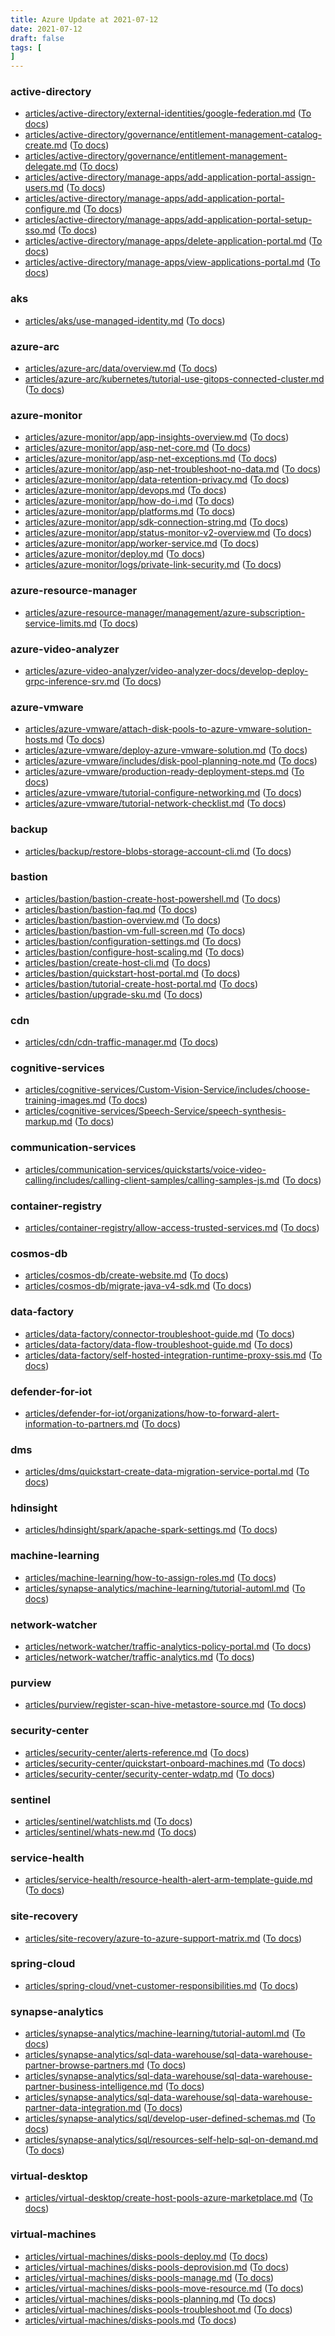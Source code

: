 ```yaml
---
title: Azure Update at 2021-07-12
date: 2021-07-12
draft: false
tags: [
]
---
```


### active-directory
- [articles/active-directory/external-identities/google-federation.md](https://github.com/MicrosoftDocs/azure-docs/compare/182699c..23a8995#diff-42892be141e7c3c0d2419baa01ab70cc50da439a2b1a627df3d5fbe6fa39b29f) ([To docs](https://docs.microsoft.com/en-us/azure/active-directory/external-identities/google-federation?WT.mc_id=AZ-MVP-5003408))
- [articles/active-directory/governance/entitlement-management-catalog-create.md](https://github.com/MicrosoftDocs/azure-docs/compare/182699c..23a8995#diff-967ca59e96fba6054aec8a9aae6e800311f8fb31425a40d74cbd1effbd0e497a) ([To docs](https://docs.microsoft.com/en-us/azure/active-directory/governance/entitlement-management-catalog-create?WT.mc_id=AZ-MVP-5003408))
- [articles/active-directory/governance/entitlement-management-delegate.md](https://github.com/MicrosoftDocs/azure-docs/compare/182699c..23a8995#diff-77f5ad18e40686449f29d98095b78a2ddfaab8b454274fe0e515421ee84ff3da) ([To docs](https://docs.microsoft.com/en-us/azure/active-directory/governance/entitlement-management-delegate?WT.mc_id=AZ-MVP-5003408))
- [articles/active-directory/manage-apps/add-application-portal-assign-users.md](https://github.com/MicrosoftDocs/azure-docs/compare/182699c..23a8995#diff-27b30c0331c9f7c91057d3dff7e76943eb5933652a2c5928f7cd61da76af482f) ([To docs](https://docs.microsoft.com/en-us/azure/active-directory/manage-apps/add-application-portal-assign-users?WT.mc_id=AZ-MVP-5003408))
- [articles/active-directory/manage-apps/add-application-portal-configure.md](https://github.com/MicrosoftDocs/azure-docs/compare/182699c..23a8995#diff-6b9fcd40ba70ebcbab864423e75aefbef63230a7037b32eac6b280f5572dc7a0) ([To docs](https://docs.microsoft.com/en-us/azure/active-directory/manage-apps/add-application-portal-configure?WT.mc_id=AZ-MVP-5003408))
- [articles/active-directory/manage-apps/add-application-portal-setup-sso.md](https://github.com/MicrosoftDocs/azure-docs/compare/182699c..23a8995#diff-ef9db608f51a0a72027c35e1d702277f800382bd6ec0a7f305b27a0af5d83725) ([To docs](https://docs.microsoft.com/en-us/azure/active-directory/manage-apps/add-application-portal-setup-sso?WT.mc_id=AZ-MVP-5003408))
- [articles/active-directory/manage-apps/delete-application-portal.md](https://github.com/MicrosoftDocs/azure-docs/compare/182699c..23a8995#diff-591ad389144ec01cb14a4e35f079a0de2f4bf10953b26c597babbb9390e88054) ([To docs](https://docs.microsoft.com/en-us/azure/active-directory/manage-apps/delete-application-portal?WT.mc_id=AZ-MVP-5003408))
- [articles/active-directory/manage-apps/view-applications-portal.md](https://github.com/MicrosoftDocs/azure-docs/compare/182699c..23a8995#diff-77d5f0b3d4f22968d608de13ca6271298355b8e3ffbafb1ad6c8ca407ada526a) ([To docs](https://docs.microsoft.com/en-us/azure/active-directory/manage-apps/view-applications-portal?WT.mc_id=AZ-MVP-5003408))
    
### aks
- [articles/aks/use-managed-identity.md](https://github.com/MicrosoftDocs/azure-docs/compare/182699c..23a8995#diff-7429e0b6d7c114aa7e5388a6a75762d945e65719c02d11887bc273a4229f4f0e) ([To docs](https://docs.microsoft.com/en-us/azure/aks/use-managed-identity?WT.mc_id=AZ-MVP-5003408))
    
### azure-arc
- [articles/azure-arc/data/overview.md](https://github.com/MicrosoftDocs/azure-docs/compare/182699c..23a8995#diff-b903becd952c0d84cd8202dfc551d404d7814efa2c0d9481f20e6b494af20cb1) ([To docs](https://docs.microsoft.com/en-us/azure/azure-arc/data/overview?WT.mc_id=AZ-MVP-5003408))
- [articles/azure-arc/kubernetes/tutorial-use-gitops-connected-cluster.md](https://github.com/MicrosoftDocs/azure-docs/compare/182699c..23a8995#diff-0bb8ef5e97e5a840e2bbdbb4888d392bd611b84cc008db1e40c6d8466b29e06f) ([To docs](https://docs.microsoft.com/en-us/azure/azure-arc/kubernetes/tutorial-use-gitops-connected-cluster?WT.mc_id=AZ-MVP-5003408))
    
### azure-monitor
- [articles/azure-monitor/app/app-insights-overview.md](https://github.com/MicrosoftDocs/azure-docs/compare/182699c..23a8995#diff-6cc51e5bae3d74609cc3b248b0319e9e29b8438e0a5906d941f63e9f5b85e178) ([To docs](https://docs.microsoft.com/en-us/azure/azure-monitor/app/app-insights-overview?WT.mc_id=AZ-MVP-5003408))
- [articles/azure-monitor/app/asp-net-core.md](https://github.com/MicrosoftDocs/azure-docs/compare/182699c..23a8995#diff-1a1c7d51fe5fde76f85268cf7cd45e44b3c0e4d02376c6a7765ca4609f5b71c6) ([To docs](https://docs.microsoft.com/en-us/azure/azure-monitor/app/asp-net-core?WT.mc_id=AZ-MVP-5003408))
- [articles/azure-monitor/app/asp-net-exceptions.md](https://github.com/MicrosoftDocs/azure-docs/compare/182699c..23a8995#diff-71655ce9b25966f7981d76dda1baaca9b56505ad8b163dd1bb44fcaafd0a1288) ([To docs](https://docs.microsoft.com/en-us/azure/azure-monitor/app/asp-net-exceptions?WT.mc_id=AZ-MVP-5003408))
- [articles/azure-monitor/app/asp-net-troubleshoot-no-data.md](https://github.com/MicrosoftDocs/azure-docs/compare/182699c..23a8995#diff-23f6ad5ed5d7c348ed8c40e56b59e44f9de97a2deeff1a8c115a64432635c6f2) ([To docs](https://docs.microsoft.com/en-us/azure/azure-monitor/app/asp-net-troubleshoot-no-data?WT.mc_id=AZ-MVP-5003408))
- [articles/azure-monitor/app/data-retention-privacy.md](https://github.com/MicrosoftDocs/azure-docs/compare/182699c..23a8995#diff-44386395a7c7d7ce6732f29e54a151b9246cd4f7bd7f596142e3bc0473115b73) ([To docs](https://docs.microsoft.com/en-us/azure/azure-monitor/app/data-retention-privacy?WT.mc_id=AZ-MVP-5003408))
- [articles/azure-monitor/app/devops.md](https://github.com/MicrosoftDocs/azure-docs/compare/182699c..23a8995#diff-69c2956735483a01ddaeb2dd20a8af0a23244b0b2a150f8a5a8eaa59bcc4981a) ([To docs](https://docs.microsoft.com/en-us/azure/azure-monitor/app/devops?WT.mc_id=AZ-MVP-5003408))
- [articles/azure-monitor/app/how-do-i.md](https://github.com/MicrosoftDocs/azure-docs/compare/182699c..23a8995#diff-c9c862e1e5362cb329daa94eb5b7e4f425ac9a336fdfa14a120aa4c829e2c7ff) ([To docs](https://docs.microsoft.com/en-us/azure/azure-monitor/app/how-do-i?WT.mc_id=AZ-MVP-5003408))
- [articles/azure-monitor/app/platforms.md](https://github.com/MicrosoftDocs/azure-docs/compare/182699c..23a8995#diff-c17461d480ad8e335b98e53dd67a38650ddc0f646d2ba0cb6aff057acf0f3e19) ([To docs](https://docs.microsoft.com/en-us/azure/azure-monitor/app/platforms?WT.mc_id=AZ-MVP-5003408))
- [articles/azure-monitor/app/sdk-connection-string.md](https://github.com/MicrosoftDocs/azure-docs/compare/182699c..23a8995#diff-71d4ff20aac229d7950a672f5e10994872b9b733413387bef91139fc0bc94e34) ([To docs](https://docs.microsoft.com/en-us/azure/azure-monitor/app/sdk-connection-string?WT.mc_id=AZ-MVP-5003408))
- [articles/azure-monitor/app/status-monitor-v2-overview.md](https://github.com/MicrosoftDocs/azure-docs/compare/182699c..23a8995#diff-39d60c9d8e93b0b0dcfab5bec5ccf98fbd7c248f78ccf4fe78042fe993668bef) ([To docs](https://docs.microsoft.com/en-us/azure/azure-monitor/app/status-monitor-v2-overview?WT.mc_id=AZ-MVP-5003408))
- [articles/azure-monitor/app/worker-service.md](https://github.com/MicrosoftDocs/azure-docs/compare/182699c..23a8995#diff-b43afae654740ec35c495dd19c6fb141fb5d9502025ba4bf2b3429a260467b48) ([To docs](https://docs.microsoft.com/en-us/azure/azure-monitor/app/worker-service?WT.mc_id=AZ-MVP-5003408))
- [articles/azure-monitor/deploy.md](https://github.com/MicrosoftDocs/azure-docs/compare/182699c..23a8995#diff-699bd39de2692b0fe79210842b09d52e3f035a8e13161c6f15401c33bceac21a) ([To docs](https://docs.microsoft.com/en-us/azure/azure-monitor/deploy?WT.mc_id=AZ-MVP-5003408))
- [articles/azure-monitor/logs/private-link-security.md](https://github.com/MicrosoftDocs/azure-docs/compare/182699c..23a8995#diff-e82591b5691fb4923339a04c4f4ffe13a1c656ee77369d34f35498d2b6fcdc55) ([To docs](https://docs.microsoft.com/en-us/azure/azure-monitor/logs/private-link-security?WT.mc_id=AZ-MVP-5003408))
    
### azure-resource-manager
- [articles/azure-resource-manager/management/azure-subscription-service-limits.md](https://github.com/MicrosoftDocs/azure-docs/compare/182699c..23a8995#diff-c406c84abad5b1de91a56571b2666acd872a8c92779ff63c5533552d155e85a5) ([To docs](https://docs.microsoft.com/en-us/azure/azure-resource-manager/management/azure-subscription-service-limits?WT.mc_id=AZ-MVP-5003408))
    
### azure-video-analyzer
- [articles/azure-video-analyzer/video-analyzer-docs/develop-deploy-grpc-inference-srv.md](https://github.com/MicrosoftDocs/azure-docs/compare/182699c..23a8995#diff-a5fb79dd526e20c746ec053efa7d5935ea9576e7c5199d7848b43b683b1f1cdb) ([To docs](https://docs.microsoft.com/en-us/azure/azure-video-analyzer/video-analyzer-docs/develop-deploy-grpc-inference-srv?WT.mc_id=AZ-MVP-5003408))
    
### azure-vmware
- [articles/azure-vmware/attach-disk-pools-to-azure-vmware-solution-hosts.md](https://github.com/MicrosoftDocs/azure-docs/compare/182699c..23a8995#diff-756362ba7f87b5faf1617ab99c19e6363065501dee852e3aa03e0682e606a126) ([To docs](https://docs.microsoft.com/en-us/azure/azure-vmware/attach-disk-pools-to-azure-vmware-solution-hosts?WT.mc_id=AZ-MVP-5003408))
- [articles/azure-vmware/deploy-azure-vmware-solution.md](https://github.com/MicrosoftDocs/azure-docs/compare/182699c..23a8995#diff-066a208cdd66aa3c902ad550ad6ec5bb7a61448270e1473d9db5417ee2844f99) ([To docs](https://docs.microsoft.com/en-us/azure/azure-vmware/deploy-azure-vmware-solution?WT.mc_id=AZ-MVP-5003408))
- [articles/azure-vmware/includes/disk-pool-planning-note.md](https://github.com/MicrosoftDocs/azure-docs/compare/182699c..23a8995#diff-ed8aab7210e34ff81d1a1aa9f32d486597a5513ecc92ccc9e123b819a013cb12) ([To docs](https://docs.microsoft.com/en-us/azure/azure-vmware/includes/disk-pool-planning-note?WT.mc_id=AZ-MVP-5003408))
- [articles/azure-vmware/production-ready-deployment-steps.md](https://github.com/MicrosoftDocs/azure-docs/compare/182699c..23a8995#diff-1bdca3a185bce4ce69e3327f60b0933c4038627ccc6c1fcd1066c66609b14e6c) ([To docs](https://docs.microsoft.com/en-us/azure/azure-vmware/production-ready-deployment-steps?WT.mc_id=AZ-MVP-5003408))
- [articles/azure-vmware/tutorial-configure-networking.md](https://github.com/MicrosoftDocs/azure-docs/compare/182699c..23a8995#diff-79c91db5788c333f67915d47711b00414ec650c487aa1589f209fe20cf613c89) ([To docs](https://docs.microsoft.com/en-us/azure/azure-vmware/tutorial-configure-networking?WT.mc_id=AZ-MVP-5003408))
- [articles/azure-vmware/tutorial-network-checklist.md](https://github.com/MicrosoftDocs/azure-docs/compare/182699c..23a8995#diff-58f462951da9b07f7c9e25e14ae2034b6907e9a6e4c881485afb50b5de24ee7a) ([To docs](https://docs.microsoft.com/en-us/azure/azure-vmware/tutorial-network-checklist?WT.mc_id=AZ-MVP-5003408))
    
### backup
- [articles/backup/restore-blobs-storage-account-cli.md](https://github.com/MicrosoftDocs/azure-docs/compare/182699c..23a8995#diff-ad219e95cac968afde22ca2b07504d101da06f43b20729a1d20be4ed0ebf895c) ([To docs](https://docs.microsoft.com/en-us/azure/backup/restore-blobs-storage-account-cli?WT.mc_id=AZ-MVP-5003408))
    
### bastion
- [articles/bastion/bastion-create-host-powershell.md](https://github.com/MicrosoftDocs/azure-docs/compare/182699c..23a8995#diff-a4e668b2e9bc3106b0956775b29090f8037c8a9b81614d8ab0de86824c227dcc) ([To docs](https://docs.microsoft.com/en-us/azure/bastion/bastion-create-host-powershell?WT.mc_id=AZ-MVP-5003408))
- [articles/bastion/bastion-faq.md](https://github.com/MicrosoftDocs/azure-docs/compare/182699c..23a8995#diff-5857b3bbcb2d74027eb8e804cdf8d2356629d9c2ca8b50ba34960e77cd08f4e7) ([To docs](https://docs.microsoft.com/en-us/azure/bastion/bastion-faq?WT.mc_id=AZ-MVP-5003408))
- [articles/bastion/bastion-overview.md](https://github.com/MicrosoftDocs/azure-docs/compare/182699c..23a8995#diff-88aeb477899d231bc4822a6e41af40de9550ed8400f4b4b452d4892bcdc05e5c) ([To docs](https://docs.microsoft.com/en-us/azure/bastion/bastion-overview?WT.mc_id=AZ-MVP-5003408))
- [articles/bastion/bastion-vm-full-screen.md](https://github.com/MicrosoftDocs/azure-docs/compare/182699c..23a8995#diff-d45a07df2b228db05f9695b7f8ecc8aa174819d523f18f50c0248490c27fc1b9) ([To docs](https://docs.microsoft.com/en-us/azure/bastion/bastion-vm-full-screen?WT.mc_id=AZ-MVP-5003408))
- [articles/bastion/configuration-settings.md](https://github.com/MicrosoftDocs/azure-docs/compare/182699c..23a8995#diff-64ecc720525cb41d2757b422eb8c407ec78790c953d7e263018aa3062b00ccda) ([To docs](https://docs.microsoft.com/en-us/azure/bastion/configuration-settings?WT.mc_id=AZ-MVP-5003408))
- [articles/bastion/configure-host-scaling.md](https://github.com/MicrosoftDocs/azure-docs/compare/182699c..23a8995#diff-d64883cc36640033365066ef32a1894efb0851d8bb3917095b153900547d1239) ([To docs](https://docs.microsoft.com/en-us/azure/bastion/configure-host-scaling?WT.mc_id=AZ-MVP-5003408))
- [articles/bastion/create-host-cli.md](https://github.com/MicrosoftDocs/azure-docs/compare/182699c..23a8995#diff-39c4cb902647d1c3396992f2c2790042e63e6ada495b087ac1c82f471d5d7f75) ([To docs](https://docs.microsoft.com/en-us/azure/bastion/create-host-cli?WT.mc_id=AZ-MVP-5003408))
- [articles/bastion/quickstart-host-portal.md](https://github.com/MicrosoftDocs/azure-docs/compare/182699c..23a8995#diff-cba9d0cf6c98a153ec719ec9a2744796acaa5402483463c5dacad3c0a431431a) ([To docs](https://docs.microsoft.com/en-us/azure/bastion/quickstart-host-portal?WT.mc_id=AZ-MVP-5003408))
- [articles/bastion/tutorial-create-host-portal.md](https://github.com/MicrosoftDocs/azure-docs/compare/182699c..23a8995#diff-7d9bdf444da53b9851ed60da9e6c1ff801ef4f52612ca77865b00428558eae9b) ([To docs](https://docs.microsoft.com/en-us/azure/bastion/tutorial-create-host-portal?WT.mc_id=AZ-MVP-5003408))
- [articles/bastion/upgrade-sku.md](https://github.com/MicrosoftDocs/azure-docs/compare/182699c..23a8995#diff-f40916276118bf7a59ad519c1ddb14a2e2781554e9bc61ecd68f95b468b3fbb9) ([To docs](https://docs.microsoft.com/en-us/azure/bastion/upgrade-sku?WT.mc_id=AZ-MVP-5003408))
    
### cdn
- [articles/cdn/cdn-traffic-manager.md](https://github.com/MicrosoftDocs/azure-docs/compare/182699c..23a8995#diff-61f1d49fc7dcd9bab8345d871ff093c532903b4aeb4a6484dcd23df60cf2a20e) ([To docs](https://docs.microsoft.com/en-us/azure/cdn/cdn-traffic-manager?WT.mc_id=AZ-MVP-5003408))
    
### cognitive-services
- [articles/cognitive-services/Custom-Vision-Service/includes/choose-training-images.md](https://github.com/MicrosoftDocs/azure-docs/compare/182699c..23a8995#diff-9104118977a74346a9df843f36e11e03361ebb6c0d5bb90cb247c19b2e2f7014) ([To docs](https://docs.microsoft.com/en-us/azure/cognitive-services/Custom-Vision-Service/includes/choose-training-images?WT.mc_id=AZ-MVP-5003408))
- [articles/cognitive-services/Speech-Service/speech-synthesis-markup.md](https://github.com/MicrosoftDocs/azure-docs/compare/182699c..23a8995#diff-fbd9a0d340a86f28004ef9d21d511ef0721421a8efd36b8071b64fa5b4c8f1eb) ([To docs](https://docs.microsoft.com/en-us/azure/cognitive-services/Speech-Service/speech-synthesis-markup?WT.mc_id=AZ-MVP-5003408))
    
### communication-services
- [articles/communication-services/quickstarts/voice-video-calling/includes/calling-client-samples/calling-samples-js.md](https://github.com/MicrosoftDocs/azure-docs/compare/182699c..23a8995#diff-68eecdc74e76aa6aed4d0f812b5aa882cfce50a492eecc60c9d53ced8f21dbc3) ([To docs](https://docs.microsoft.com/en-us/azure/communication-services/quickstarts/voice-video-calling/includes/calling-client-samples/calling-samples-js?WT.mc_id=AZ-MVP-5003408))
    
### container-registry
- [articles/container-registry/allow-access-trusted-services.md](https://github.com/MicrosoftDocs/azure-docs/compare/182699c..23a8995#diff-ec3040ee2bc5e174545b327ee0b0d428115873148cb289b8d61c8d0f24df085e) ([To docs](https://docs.microsoft.com/en-us/azure/container-registry/allow-access-trusted-services?WT.mc_id=AZ-MVP-5003408))
    
### cosmos-db
- [articles/cosmos-db/create-website.md](https://github.com/MicrosoftDocs/azure-docs/compare/182699c..23a8995#diff-af106cce6ac8c62d4aa5b9f6bbf9ceb5dd5781e3e6cf606a0cdfc64686812d15) ([To docs](https://docs.microsoft.com/en-us/azure/cosmos-db/create-website?WT.mc_id=AZ-MVP-5003408))
- [articles/cosmos-db/migrate-java-v4-sdk.md](https://github.com/MicrosoftDocs/azure-docs/compare/182699c..23a8995#diff-1a9542a9a22918ef76a55575b12c394e5ee409f5f5afc58bf3b5531b395a0258) ([To docs](https://docs.microsoft.com/en-us/azure/cosmos-db/migrate-java-v4-sdk?WT.mc_id=AZ-MVP-5003408))
    
### data-factory
- [articles/data-factory/connector-troubleshoot-guide.md](https://github.com/MicrosoftDocs/azure-docs/compare/182699c..23a8995#diff-e7d3d0b9edb047d80500879eec960a7238d661b5f295b1ecb9163eb223997a65) ([To docs](https://docs.microsoft.com/en-us/azure/data-factory/connector-troubleshoot-guide?WT.mc_id=AZ-MVP-5003408))
- [articles/data-factory/data-flow-troubleshoot-guide.md](https://github.com/MicrosoftDocs/azure-docs/compare/182699c..23a8995#diff-8da16d3c9cad5c1a21e246ce4566a89f53a67f6b1feed087e764196f24fdd2b8) ([To docs](https://docs.microsoft.com/en-us/azure/data-factory/data-flow-troubleshoot-guide?WT.mc_id=AZ-MVP-5003408))
- [articles/data-factory/self-hosted-integration-runtime-proxy-ssis.md](https://github.com/MicrosoftDocs/azure-docs/compare/182699c..23a8995#diff-588858e8dc07d16d22a011df8058adfb179178436c8270ec8b478f2c6f1d18c1) ([To docs](https://docs.microsoft.com/en-us/azure/data-factory/self-hosted-integration-runtime-proxy-ssis?WT.mc_id=AZ-MVP-5003408))
    
### defender-for-iot
- [articles/defender-for-iot/organizations/how-to-forward-alert-information-to-partners.md](https://github.com/MicrosoftDocs/azure-docs/compare/182699c..23a8995#diff-694157e9e960ef2565f47b6f91e91529c7c226c01c4402e9eb31160997933369) ([To docs](https://docs.microsoft.com/en-us/azure/defender-for-iot/organizations/how-to-forward-alert-information-to-partners?WT.mc_id=AZ-MVP-5003408))
    
### dms
- [articles/dms/quickstart-create-data-migration-service-portal.md](https://github.com/MicrosoftDocs/azure-docs/compare/182699c..23a8995#diff-51675a501e22bb9ca212160cf0b8cf1cdb9e837c9e93cfdc388d924e1396c0f7) ([To docs](https://docs.microsoft.com/en-us/azure/dms/quickstart-create-data-migration-service-portal?WT.mc_id=AZ-MVP-5003408))
    
### hdinsight
- [articles/hdinsight/spark/apache-spark-settings.md](https://github.com/MicrosoftDocs/azure-docs/compare/182699c..23a8995#diff-5dc8a03b9db54c71405cdfbdd9c7101af5bd890971446599b7c0755ab607c525) ([To docs](https://docs.microsoft.com/en-us/azure/hdinsight/spark/apache-spark-settings?WT.mc_id=AZ-MVP-5003408))
    
### machine-learning
- [articles/machine-learning/how-to-assign-roles.md](https://github.com/MicrosoftDocs/azure-docs/compare/182699c..23a8995#diff-6198e0390c07f95db83c68e348fefac96b4e050bdf2e1358aaa75e9d456f1b8e) ([To docs](https://docs.microsoft.com/en-us/azure/machine-learning/how-to-assign-roles?WT.mc_id=AZ-MVP-5003408))
- [articles/synapse-analytics/machine-learning/tutorial-automl.md](https://github.com/MicrosoftDocs/azure-docs/compare/182699c..23a8995#diff-772db0deaf9c0938415bb73f016862a8e21d330cd7c450a43aa661cfa9af40c8) ([To docs](https://docs.microsoft.com/en-us/azure/synapse-analytics/machine-learning/tutorial-automl?WT.mc_id=AZ-MVP-5003408))
    
### network-watcher
- [articles/network-watcher/traffic-analytics-policy-portal.md](https://github.com/MicrosoftDocs/azure-docs/compare/182699c..23a8995#diff-3f980fa947a5dec7a3fdeb701ccf8ed14bcb4929a3a9064b815f668d5a0ce061) ([To docs](https://docs.microsoft.com/en-us/azure/network-watcher/traffic-analytics-policy-portal?WT.mc_id=AZ-MVP-5003408))
- [articles/network-watcher/traffic-analytics.md](https://github.com/MicrosoftDocs/azure-docs/compare/182699c..23a8995#diff-d006916faeb2c6c72b84e7eb16d09ef1f13b6ddf3c0c4c113f2c75f5b81d9c53) ([To docs](https://docs.microsoft.com/en-us/azure/network-watcher/traffic-analytics?WT.mc_id=AZ-MVP-5003408))
    
### purview
- [articles/purview/register-scan-hive-metastore-source.md](https://github.com/MicrosoftDocs/azure-docs/compare/182699c..23a8995#diff-b979f47d5266fd1032e0b1551f4bfe808ad0577f74cf1472f0f2dedf0c246d27) ([To docs](https://docs.microsoft.com/en-us/azure/purview/register-scan-hive-metastore-source?WT.mc_id=AZ-MVP-5003408))
    
### security-center
- [articles/security-center/alerts-reference.md](https://github.com/MicrosoftDocs/azure-docs/compare/182699c..23a8995#diff-f55c782b65060e87125767f6ff8ef4ff4257337c9cbb812879317b1b00761518) ([To docs](https://docs.microsoft.com/en-us/azure/security-center/alerts-reference?WT.mc_id=AZ-MVP-5003408))
- [articles/security-center/quickstart-onboard-machines.md](https://github.com/MicrosoftDocs/azure-docs/compare/182699c..23a8995#diff-8f86808deda5406f46d3ec8d3e0182ae4e3e270ab56b657b71594b2e74386d32) ([To docs](https://docs.microsoft.com/en-us/azure/security-center/quickstart-onboard-machines?WT.mc_id=AZ-MVP-5003408))
- [articles/security-center/security-center-wdatp.md](https://github.com/MicrosoftDocs/azure-docs/compare/182699c..23a8995#diff-ba33dfd5d497d2af5feed3457ad8399bbe1cc969c00ec7acbb1bdb5ea24ba349) ([To docs](https://docs.microsoft.com/en-us/azure/security-center/security-center-wdatp?WT.mc_id=AZ-MVP-5003408))
    
### sentinel
- [articles/sentinel/watchlists.md](https://github.com/MicrosoftDocs/azure-docs/compare/182699c..23a8995#diff-27ab66b9f5af0f0dfbf3ee6017feac5b558b74a0af61e4b07062fbf7a417c2dd) ([To docs](https://docs.microsoft.com/en-us/azure/sentinel/watchlists?WT.mc_id=AZ-MVP-5003408))
- [articles/sentinel/whats-new.md](https://github.com/MicrosoftDocs/azure-docs/compare/182699c..23a8995#diff-27f2ba20ea683dce8853cc25ced35e6901dce89ec516878197215a503ea4c6da) ([To docs](https://docs.microsoft.com/en-us/azure/sentinel/whats-new?WT.mc_id=AZ-MVP-5003408))
    
### service-health
- [articles/service-health/resource-health-alert-arm-template-guide.md](https://github.com/MicrosoftDocs/azure-docs/compare/182699c..23a8995#diff-efb4caf34e9609b025986d29bf7c74977682e79c27b297b1e04845bc20b16d01) ([To docs](https://docs.microsoft.com/en-us/azure/service-health/resource-health-alert-arm-template-guide?WT.mc_id=AZ-MVP-5003408))
    
### site-recovery
- [articles/site-recovery/azure-to-azure-support-matrix.md](https://github.com/MicrosoftDocs/azure-docs/compare/182699c..23a8995#diff-c7cf07df115203dfbda80870ba98a7a39980de6fcad6dc52521003703ab8a0b7) ([To docs](https://docs.microsoft.com/en-us/azure/site-recovery/azure-to-azure-support-matrix?WT.mc_id=AZ-MVP-5003408))
    
### spring-cloud
- [articles/spring-cloud/vnet-customer-responsibilities.md](https://github.com/MicrosoftDocs/azure-docs/compare/182699c..23a8995#diff-1b4a8e904b0c4480b3a447a47a4dd25b6fa5d150704d54f0d8494a229532f68c) ([To docs](https://docs.microsoft.com/en-us/azure/spring-cloud/vnet-customer-responsibilities?WT.mc_id=AZ-MVP-5003408))
    
### synapse-analytics
- [articles/synapse-analytics/machine-learning/tutorial-automl.md](https://github.com/MicrosoftDocs/azure-docs/compare/182699c..23a8995#diff-772db0deaf9c0938415bb73f016862a8e21d330cd7c450a43aa661cfa9af40c8) ([To docs](https://docs.microsoft.com/en-us/azure/synapse-analytics/machine-learning/tutorial-automl?WT.mc_id=AZ-MVP-5003408))
- [articles/synapse-analytics/sql-data-warehouse/sql-data-warehouse-partner-browse-partners.md](https://github.com/MicrosoftDocs/azure-docs/compare/182699c..23a8995#diff-7d48e6aa040655db868505ae49151fe86cb4895f82954f01863e715ca449d419) ([To docs](https://docs.microsoft.com/en-us/azure/synapse-analytics/sql-data-warehouse/sql-data-warehouse-partner-browse-partners?WT.mc_id=AZ-MVP-5003408))
- [articles/synapse-analytics/sql-data-warehouse/sql-data-warehouse-partner-business-intelligence.md](https://github.com/MicrosoftDocs/azure-docs/compare/182699c..23a8995#diff-00951440ffd8a936959d596ea033bf5fbef9c90090f97eec29a0cff03c1d35d6) ([To docs](https://docs.microsoft.com/en-us/azure/synapse-analytics/sql-data-warehouse/sql-data-warehouse-partner-business-intelligence?WT.mc_id=AZ-MVP-5003408))
- [articles/synapse-analytics/sql-data-warehouse/sql-data-warehouse-partner-data-integration.md](https://github.com/MicrosoftDocs/azure-docs/compare/182699c..23a8995#diff-c2e35e2e203b1a87c158230e4172ad0c8d417fb8f34c8e3d0f23111c511b342e) ([To docs](https://docs.microsoft.com/en-us/azure/synapse-analytics/sql-data-warehouse/sql-data-warehouse-partner-data-integration?WT.mc_id=AZ-MVP-5003408))
- [articles/synapse-analytics/sql/develop-user-defined-schemas.md](https://github.com/MicrosoftDocs/azure-docs/compare/182699c..23a8995#diff-22365745a5d7972834abd77bc824e689ce6cc5a81f8af42d6eda219293a0abdc) ([To docs](https://docs.microsoft.com/en-us/azure/synapse-analytics/sql/develop-user-defined-schemas?WT.mc_id=AZ-MVP-5003408))
- [articles/synapse-analytics/sql/resources-self-help-sql-on-demand.md](https://github.com/MicrosoftDocs/azure-docs/compare/182699c..23a8995#diff-8e81608984236f2591b4050d318e363302b96532a5378b2d5845d3cd33fdf4d0) ([To docs](https://docs.microsoft.com/en-us/azure/synapse-analytics/sql/resources-self-help-sql-on-demand?WT.mc_id=AZ-MVP-5003408))
    
### virtual-desktop
- [articles/virtual-desktop/create-host-pools-azure-marketplace.md](https://github.com/MicrosoftDocs/azure-docs/compare/182699c..23a8995#diff-15d49978d28926d2bbe28983f6ffd64ab0aeccc310be94dd3e4cae79ddea1b21) ([To docs](https://docs.microsoft.com/en-us/azure/virtual-desktop/create-host-pools-azure-marketplace?WT.mc_id=AZ-MVP-5003408))
    
### virtual-machines
- [articles/virtual-machines/disks-pools-deploy.md](https://github.com/MicrosoftDocs/azure-docs/compare/182699c..23a8995#diff-38563174aba8123db813b83d0c12d62dfceb973df2be4b8158225fc3d93d68ce) ([To docs](https://docs.microsoft.com/en-us/azure/virtual-machines/disks-pools-deploy?WT.mc_id=AZ-MVP-5003408))
- [articles/virtual-machines/disks-pools-deprovision.md](https://github.com/MicrosoftDocs/azure-docs/compare/182699c..23a8995#diff-25a98ba2cf8c465330c61fe309d70900bfb4651dc32492a06fb00475dc362906) ([To docs](https://docs.microsoft.com/en-us/azure/virtual-machines/disks-pools-deprovision?WT.mc_id=AZ-MVP-5003408))
- [articles/virtual-machines/disks-pools-manage.md](https://github.com/MicrosoftDocs/azure-docs/compare/182699c..23a8995#diff-cc9af54042a591e862257535dc19589736500892600264631bc43eefe9077421) ([To docs](https://docs.microsoft.com/en-us/azure/virtual-machines/disks-pools-manage?WT.mc_id=AZ-MVP-5003408))
- [articles/virtual-machines/disks-pools-move-resource.md](https://github.com/MicrosoftDocs/azure-docs/compare/182699c..23a8995#diff-d380687fe2068cce2eb5ec86702b01f433321fffe6ce531c9b8dfe3d3827c414) ([To docs](https://docs.microsoft.com/en-us/azure/virtual-machines/disks-pools-move-resource?WT.mc_id=AZ-MVP-5003408))
- [articles/virtual-machines/disks-pools-planning.md](https://github.com/MicrosoftDocs/azure-docs/compare/182699c..23a8995#diff-6bebe2d4590f998290ee30d0d321f4e91e81dcc9695c734949dc7eb446dec5b0) ([To docs](https://docs.microsoft.com/en-us/azure/virtual-machines/disks-pools-planning?WT.mc_id=AZ-MVP-5003408))
- [articles/virtual-machines/disks-pools-troubleshoot.md](https://github.com/MicrosoftDocs/azure-docs/compare/182699c..23a8995#diff-18d9cbf5ca9e434d897044e55205321673c456164c3526f9d7cc600eabf59bcd) ([To docs](https://docs.microsoft.com/en-us/azure/virtual-machines/disks-pools-troubleshoot?WT.mc_id=AZ-MVP-5003408))
- [articles/virtual-machines/disks-pools.md](https://github.com/MicrosoftDocs/azure-docs/compare/182699c..23a8995#diff-7c473dddcf404a142acd015954a3ee489f6934612b04ed3c102790b1124ddc5d) ([To docs](https://docs.microsoft.com/en-us/azure/virtual-machines/disks-pools?WT.mc_id=AZ-MVP-5003408))
    
